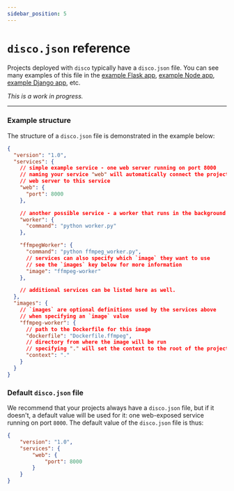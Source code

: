 ```yaml
---
sidebar_position: 5
---
```


# `disco.json` reference

Projects deployed with `disco` typically have a `disco.json` file. You can see many examples of this file in the [example Flask app](/deployment-guides/flask-sqlite), [example Node app](/deployment-guides/node), [example Django app](/deployment-guides/django), etc.

*This is a work in progress.*

---

### Example structure

The structure of a `disco.json` file is demonstrated in the example below:

```json
{
  "version": "1.0",
  "services": {
    // simple example service - one web server running on port 8000
    // naming your service "web" will automatically connect the project's domain &
    // web server to this service
    "web": {
      "port": 8000
    },

    // another possible service - a worker that runs in the background
    "worker": {
      "command": "python worker.py"
    },

    "ffmpegWorker": {
      "command": "python ffmpeg_worker.py",
      // services can also specify which `image` they want to use
      // see the `images` key below for more information
      "image": "ffmpeg-worker"
    },

    // additional services can be listed here as well.
  },
  "images": {
    // `images` are optional definitions used by the services above
    // when specifying an `image` value
    "ffmpeg-worker": {
      // path to the Dockerfile for this image
      "dockerfile": "Dockerfile.ffmpeg",
      // directory from where the image will be run
      // specifying "." will set the context to the root of the project
      "context": "."
    }
  }
}
```


### Default `disco.json` file

We recommend that your projects always have a `disco.json` file, but if it doesn't, a default value will be used for it: one web-exposed service running on port `8000`. The default value of the `disco.json` file is thus:

```json
{
    "version": "1.0",
    "services": {
        "web": {
            "port": 8000
        }
    }
}
```
